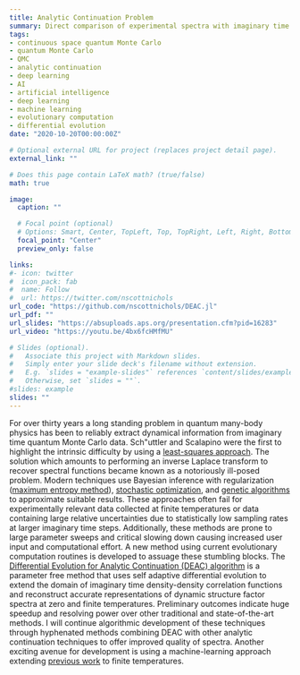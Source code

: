 ```yaml
---
title: Analytic Continuation Problem
summary: Direct comparison of experimental spectra with imaginary time density-density correlation functions
tags:
- continuous space quantum Monte Carlo
- quantum Monte Carlo
- QMC
- analytic continuation
- deep learning
- AI
- artificial intelligence
- deep learning
- machine learning
- evolutionary computation
- differential evolution
date: "2020-10-20T00:00:00Z"

# Optional external URL for project (replaces project detail page).
external_link: ""

# Does this page contain LaTeX math? (true/false)
math: true

image:
  caption: ""

  # Focal point (optional)
  # Options: Smart, Center, TopLeft, Top, TopRight, Left, Right, BottomLeft, Bottom, BottomRight
  focal_point: "Center"
  preview_only: false

links:
#- icon: twitter
#  icon_pack: fab
#  name: Follow
#  url: https://twitter.com/nscottnichols
url_code: "https://github.com/nscottnichols/DEAC.jl"
url_pdf: ""
url_slides: "https://absuploads.aps.org/presentation.cfm?pid=16283"
url_video: "https://youtu.be/4bx6fcHMfMU"

# Slides (optional).
#   Associate this project with Markdown slides.
#   Simply enter your slide deck's filename without extension.
#   E.g. `slides = "example-slides"` references `content/slides/example-slides.md`.
#   Otherwise, set `slides = ""`.
#slides: example
slides: ""
---
```


For over thirty years a long standing problem in quantum many-body physics has
been to reliably extract dynamical information from imaginary time quantum Monte
Carlo data. Sch\"uttler and Scalapino were the first to highlight the intrinsic
difficulty by using a [least-squares approach](https://doi.org/10.1103/PhysRevLett.55.1204). The solution
which amounts to performing an inverse Laplace transform to recover spectral
functions became known as a notoriously ill-posed problem. Modern techniques use
Bayesian inference with regularization ([maximum entropy method](https://doi.org/10.1016/0370-1573(95)00074-7)),
[stochastic optimization](https://doi.org/10.1103/PhysRevB.94.125149), and [genetic algorithms](https://doi.org/10.1080/23746149.2017.1288585)
to approximate suitable results. These approaches often fail for experimentally
relevant data collected at finite temperatures or data containing large relative
uncertainties due to statistically low sampling rates at larger imaginary time
steps. Additionally, these methods are prone to large parameter sweeps and
critical slowing down causing increased user input and computational effort. A
new method using current evolutionary computation routines is developed to
assuage these stumbling blocks. The [Differential Evolution for Analytic
Continuation (DEAC) algorithm](https://absuploads.aps.org/presentation.cfm?pid=16283) is a parameter free method
that uses self adaptive differential evolution to extend the domain of imaginary
time density-density correlation functions and reconstruct accurate
representations of dynamic structure factor spectra at zero and finite
temperatures. Preliminary outcomes indicate huge speedup and resolving power
over other traditional and state-of-the-art methods. I will continue algorithmic
development of these techniques through hyphenated methods combining DEAC with
other analytic continuation techniques to offer improved quality of spectra.
Another exciting avenue for development is using a machine-learning approach
extending [previous work](https://doi.org/10.1103/PhysRevB.98.245101) to finite temperatures.
